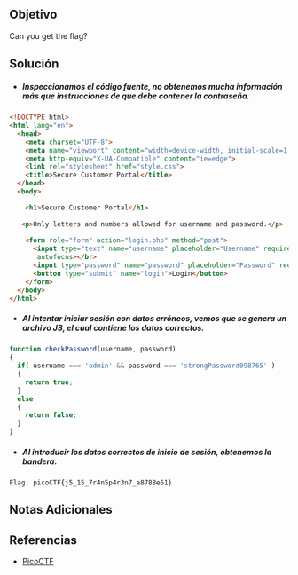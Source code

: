 ## Objetivo
Can you get the flag?
## Solución
- ##### Inspeccionamos el código fuente, no obtenemos mucha información más que instrucciones de que debe contener la contraseña.
```html
<!DOCTYPE html>
<html lang="en">
  <head>
    <meta charset="UTF-8">
    <meta name="viewport" content="width=device-width, initial-scale=1.0">
    <meta http-equiv="X-UA-Compatible" content="ie=edge">
    <link rel="stylesheet" href="style.css">
    <title>Secure Customer Portal</title>
  </head>
  <body>

    <h1>Secure Customer Portal</h1>
    
   <p>Only letters and numbers allowed for username and password.</p>
    
    <form role="form" action="login.php" method="post">
      <input type="text" name="username" placeholder="Username" required 
       autofocus></br>
      <input type="password" name="password" placeholder="Password" required>
      <button type="submit" name="login">Login</button>
    </form>
  </body>
</html>
```

- ##### Al intentar iniciar sesión con datos erróneos, vemos que se genera un archivo JS, el cual contiene los datos correctos.
```js
function checkPassword(username, password)
{
  if( username === 'admin' && password === 'strongPassword098765' )
  {
    return true;
  }
  else
  {
    return false;
  }
}
```

- ##### Al introducir los datos correctos de inicio de sesión, obtenemos la bandera.
```
Flag: picoCTF{j5_15_7r4n5p4r3n7_a8788e61}
```
## Notas Adicionales
## Referencias
- [PicoCTF](https://play.picoctf.org)